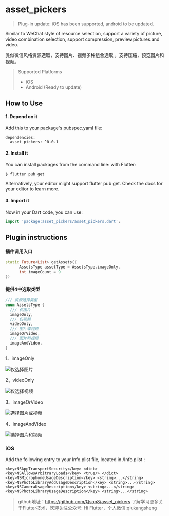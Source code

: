 # asset_pickers

> Plug-in update: iOS has been supported, android to be updated.

Similar to WeChat style of resource selection, support a variety of picture, video combination selection, support compression, preview pictures and video.

类似微信风格资源选取，支持图片、视频多种组合选取 ，支持压缩，预览图片和视频。

> Supported Platforms
> * iOS
> * Android (Ready to update)


## How to Use

#### 1. Depend on it
Add this to your package's pubspec.yaml file:
```
dependencies:
  asset_pickers: ^0.0.1
```

#### 2.  Install it
You can install packages from the command line:
with Flutter:

````
$ flutter pub get
````
Alternatively, your editor might support flutter pub get. Check the docs for your editor to learn more.

#### 3. Import it
Now in your Dart code, you can use:
```dart
import 'package:asset_pickers/asset_pickers.dart';
```

## Plugin instructions

#### 插件调用入口

```dart
static Future<List> getAssets({
      AssetsType assetType = AssetsType.imageOnly,
      int imageCount = 9
})
```

#### 提供4中选取类型
```dart
/// 资源选择类型
enum AssetsType {
  /// 仅图片
  imageOnly, 
  /// 仅视频
  videoOnly,
  /// 图片或视频
  imageOrVideo,
  /// 图片和视频
  imageAndVideo,
}
```

1、imageOnly

![仅选择图片](https://img.520lee.com/FgxDfQnJwL2DaSsUIGRBUHHT8ITy)

2、videoOnly

![仅选择视频](https://img.520lee.com/Ftpbj1kTNn0NEgJwafigzDe-Gg9T)

3、imageOrVideo

![选择图片或视频](https://img.520lee.com/FrzxNZ7JnzBjzmlfDPeZzXQ1sK0-)

4、imageAndVideo

![选择图片和视频](https://img.520lee.com/FgBiC1XQYhMZc-ankzzxXfAx7PWG)


### iOS
Add the following entry to your Info.plist file, located in /Info.plist : 

`<key>NSAppTransportSecurity</key> <dict> <key>NSAllowsArbitraryLoads</key> <true/> </dict> <key>NSMicrophoneUsageDescription</key> <string>...</string> <key>NSPhotoLibraryAddUsageDescription</key> <string>...</string> <key>NSCameraUsageDescription</key> <string>...</string> <key>NSPhotoLibraryUsageDescription</key> <string>...</string>`



> github地址：https://github.com/Qson8/asset_pickers
> 了解学习更多关于Flutter技术，欢迎关注公众号: Hi Flutter，个人微信:qiukangsheng
